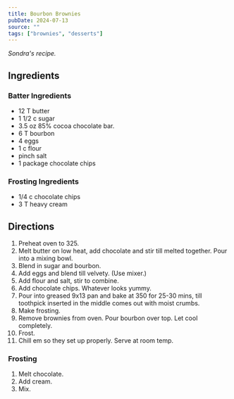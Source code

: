 ```yaml
---
title: Bourbon Brownies
pubDate: 2024-07-13
source: ""
tags: ["brownies", "desserts"]
---
```


*Sondra's recipe.*

<section>

## Ingredients

### Batter Ingredients

- 12 T butter
- 1 1/2 c sugar
- 3.5 oz 85% cocoa chocolate bar.
- 6 T bourbon
- 4 eggs
- 1 c flour
- pinch salt
- 1 package chocolate chips

### Frosting Ingredients

- 1/4 c chocolate chips
- 3 T heavy cream

</section>

<section>

## Directions

1. Preheat oven to 325.
2. Melt butter on low heat, add chocolate and stir till melted together. Pour into a mixing bowl.
3. Blend in sugar and bourbon.
4. Add eggs and blend till velvety. (Use mixer.)
5. Add flour and salt, stir to combine.
6. Add chocolate chips. Whatever looks yummy.
7. Pour into greased 9x13 pan and bake at 350 for 25-30 mins, till toothpick inserted in the middle comes out with moist crumbs.
8. Make frosting.
9. Remove brownies from oven. Pour bourbon over top. Let cool completely.
10. Frost.
11. Chill em so they set up properly. Serve at room temp.

### Frosting

1. Melt chocolate.
2. Add cream.
3. Mix.

</section>
